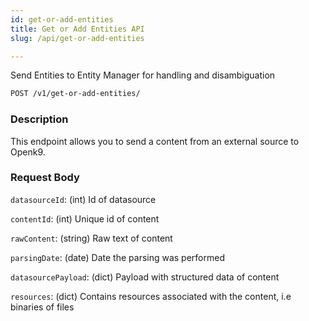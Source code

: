 ```yaml
---
id: get-or-add-entities
title: Get or Add Entities API
slug: /api/get-or-add-entities

---
```


Send Entities to Entity Manager for handling and disambiguation

```bash
POST /v1/get-or-add-entities/

```

### Description

This endpoint allows you to send a content from an external source to Openk9.

### Request Body

`datasourceId`: (int) Id of datasource

`contentId`: (int) Unique id of content

`rawContent`: (string) Raw text of content

`parsingDate`: (date) Date the parsing was performed

`datasourcePayload`: (dict) Payload with structured data of content

`resources`: (dict) Contains resources associated with the content, i.e binaries of files
